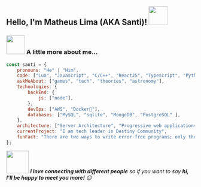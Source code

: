 <h2>Hello, I'm Matheus Lima (AKA Santi)! <img src="https://media.giphy.com/media/12oufCB0MyZ1Go/giphy.gif" width="50"></h2>

<!--<p><em>Development leader at <a href="https://destinyroleplay.com/">Destiny Community</a><img src="https://media.giphy.com/media/WUlplcMpOCEmTGBtBW/giphy.gif" width="30"> 
</em></p>-->

### <img src="https://media.giphy.com/media/VgCDAzcKvsR6OM0uWg/giphy.gif" width="50"> A little more about me...  

```javascript
const santi = {
    pronouns: "He" | "Him",
    code: ["Lua", "Javascript", "C/C++", "ReactJS", "Typescript", "Python", "Squirrel", "php"],
    askMeAbout: ["games", "tech", "theories", "astronomy"],
    technologies: {
        backEnd: {
            js: ["node"],
        },
        devOps: ["AWS", "Docker🐳"],
        databases: ["MySQL", "sqlite", "MongoDB", "PostgreSQL" ],
    },
    architecture: ["Server Architecture", "Progressive web applications", "Single page applications"],
    currentProject: "I am tech leader in Destiny Community",
    funFact: "There are two ways to write error-free programs; only the third one works"
};
```

<img src="https://media.giphy.com/media/LnQjpWaON8nhr21vNW/giphy.gif" width="60"> <em><b>I love connecting with different people</b> so if you want to say <b>hi, I'll be happy to meet you more!</b> 😊</em>
